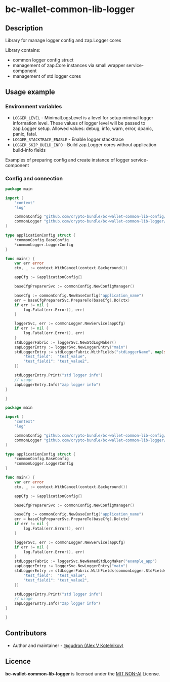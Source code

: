 # bc-wallet-common-lib-logger

## Description

Library for manage logger config and zap.Logger cores

Library contains:
* common logger config struct
* management of zap.Core instances via small wrapper service-component
* management of std logger cores

## Usage example

### Environment variables

* `LOGGER_LEVEL` - MinimalLogsLevel is a level for setup minimal logger information level.
These values of logger level will be passed to zap.Logger setup.
Allowed values: debug, info, warn, error, dpanic, panic, fatal. 
* `LOGGER_STACKTRACE_ENABLE` - Enable logger stacktrace
* `LOGGER_SKIP_BUILD_INFO` - Build zap.Logger cores without application build-info fields

Examples of preparing config and create instance of logger service-component

### Config and connection

```go
package main

import (
	"context"
	"log"

	commonConfig "github.com/crypto-bundle/bc-wallet-common-lib-config/pkg/config"
	commonLogger "github.com/crypto-bundle/bc-wallet-common-lib-logger/pkg/logger"
)

type applicationConfig struct {
	*commonConfig.BaseConfig
	*commonLogger.LoggerConfig
}

func main() {
	var err error
	ctx, _ := context.WithCancel(context.Background())

	appCfg := &applicationConfig{}

	baseCfgPreparerSvc := commonConfig.NewConfigManager()

	baseCfg := commonConfig.NewBaseConfig("application_name")
	err = baseCfgPreparerSvc.PrepareTo(baseCfg).Do(ctx)
	if err != nil {
		log.Fatal(err.Error(), err)
	}

	loggerSvc, err := commonLogger.NewService(appCfg)
	if err != nil {
		log.Fatal(err.Error(), err)
	}
	stdLoggerFabric := loggerSvc.NewStdLogMaker()
	zapLoggerEntry := loggerSvc.NewLoggerEntry("main")
	stdLoggerEntry := stdLoggerFabric.WithFields("stdLoggerName", map[string]interface{}{
		"test_field":  "test_value",
		"test_field1": "test_value2",
	})

	stdLoggerEntry.Print("std logger info")
	// usage
	zapLoggerEntry.Info("zap logger info")
}

}
```

```go
package main

import (
	"context"
	"log"

	commonConfig "github.com/crypto-bundle/bc-wallet-common-lib-config/pkg/config"
	commonLogger "github.com/crypto-bundle/bc-wallet-common-lib-logger/pkg/logger"
)

type applicationConfig struct {
	*commonConfig.BaseConfig
	*commonLogger.LoggerConfig
}

func main() {
	var err error
	ctx, _ := context.WithCancel(context.Background())

	appCfg := &applicationConfig{}

	baseCfgPreparerSvc := commonConfig.NewConfigManager()

	baseCfg := commonConfig.NewBaseConfig("application_name")
	err = baseCfgPreparerSvc.PrepareTo(baseCfg).Do(ctx)
	if err != nil {
		log.Fatal(err.Error(), err)
	}

	loggerSvc, err := commonLogger.NewService(appCfg)
	if err != nil {
		log.Fatal(err.Error(), err)
	}
	stdLoggerFabric := loggerSvc.NewNamedStdLogMaker("example_app")
	zapLoggerEntry := loggerSvc.NewLoggerEntry("main")
	stdLoggerEntry := stdLoggerFabric.WithFields(commonLogger.StdFields{
		"test_field":  "test_value",
		"test_field1": "test_value2",
	})

	stdLoggerEntry.Print("std logger info")
	// usage
	zapLoggerEntry.Info("zap logger info")
}

}
```

## Contributors
* Author and maintainer - [@gudron (Alex V Kotelnikov)](https://github.com/gudron)

## Licence
**bc-wallet-common-lib-logger** is licensed under the [MIT NON-AI](./LICENSE) License.